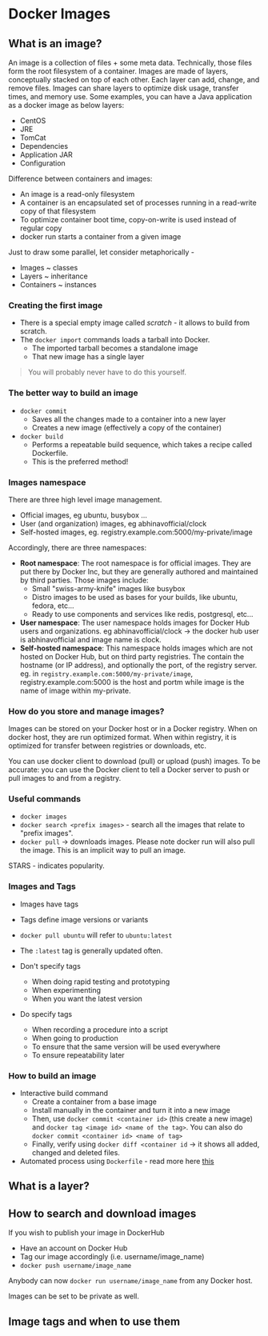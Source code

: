 # Docker Images

## What is an image?

An image is a collection of files + some meta data. Technically, those files form the root filesystem of a container. Images are made of layers, conceptually stacked on top of each other. Each layer can add, change, and remove files. Images can share layers to optimize disk usage, transfer times, and memory use. Some examples, you can have a Java application as a docker image as below layers:

* CentOS
* JRE
* TomCat
* Dependencies
* Application JAR
* Configuration

Difference between containers and images:

* An image is a read-only filesystem
* A container is an encapsulated set of processes running in a read-write copy of that filesystem
* To optimize container boot time, copy-on-write is used instead of regular copy
* docker run starts a container from a given image

Just to draw some parallel, let consider metaphorically -

* Images ~ classes
* Layers ~ inheritance
* Containers ~ instances

### Creating the first image

* There is a special empty image called *scratch* - it allows to build from scratch.
* The `docker import` commands loads a tarball into Docker.
  * The imported tarball becomes a standalone image
  * That new image has a single layer

> You will probably never have to do this yourself.

### The better way to build an image

* `docker commit`
  * Saves all the changes made to a container into a new layer
  * Creates a new image (effectively a copy of the container)
* `docker build`
  * Performs a repeatable build sequence, which takes a recipe called Dockerfile.
  * This is the preferred method!

### Images namespace

There are three high level image management.

* Official images, eg ubuntu, busybox ...
* User (and organization) images, eg abhinavofficial/clock
* Self-hosted images, eg. registry.example.com:5000/my-private/image

Accordingly, there are three namespaces:

* **Root namespace**: The root namespace is for official images. They are put there by Docker Inc, but they are generally authored and maintained by third parties. Those images include:
  * Small "swiss-army-knife" images like busybox
  * Distro images to be used as bases for your builds, like ubuntu, fedora, etc...
  * Ready to use components and services like redis, postgresql, etc...
* **User namespace**: The user namespace holds images for Docker Hub users and organizations. eg abhinavofficial/clock -> the docker hub user is abhinavofficial and image name is clock.
* **Self-hosted namespace**: This namespace holds images which are not hosted on Docker Hub, but on third party registries. The contain the hostname (or IP address), and optionally the port, of the registry server. eg. in `registry.example.com:5000/my-private/image`, registry.example.com:5000 is the host and portm while image is the name of image within my-private.

### How do you store and manage images?

Images can be stored on your Docker host or in a Docker registry. When on docker host, they are run optimized format. When within registry, it is optimized for transfer between registries or downloads, etc.

You can use docker client to download (pull) or upload (push) images. To be accurate: you can use the Docker client to tell a Docker server to push or pull images to and from a registry.

### Useful commands

* `docker images`
* `docker search <prefix images>` - search all the images that relate to "prefix images".
* `docker pull` -> downloads images. Please note docker run will also pull the image. This is an implicit way to pull an image.

STARS - indicates popularity.

### Images and Tags

* Images have tags
* Tags define image versions or variants
* `docker pull ubuntu` will refer to `ubuntu:latest`
* The `:latest` tag is generally updated often.

* Don't specify tags
  * When doing rapid testing and prototyping
  * When experimenting
  * When you want the latest version
* Do specify tags
  * When recording a procedure into a script
  * When going to production
  * To ensure that the same version will be used everywhere
  * To ensure repeatability later

### How to build an image

* Interactive build command
  * Create a container from a base image
  * Install manually in the container and turn it into a new image
  * Then, use `docker commit <container id>` (this create a new image) and `docker tag <image id> <name of the tag>`. You can also do `docker commit <container id> <name of tag>`
  * Finally, verify using `docker diff <container id` -> it shows all added, changed and deleted files.
* Automated process using `Dockerfile` - read more here [this](build-using-dockerfile.md)

## What is a layer?

## How to search and download images

If you wish to publish your image in DockerHub

* Have an account on Docker Hub
* Tag our image accordingly (i.e. username/image_name)
* `docker push username/image_name`

Anybody can now `docker run username/image_name` from any Docker host.

Images can be set to be private as well.

## Image tags and when to use them
